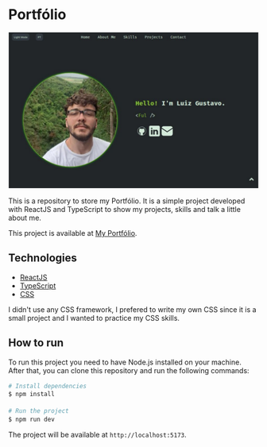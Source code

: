 # Portfólio

<img src="https://github.com/luizgustavojunqueira/Portfolio/blob/main/Portfolio.png"  />

This is a repository to store my Portfólio. It is a simple project developed with ReactJS and TypeScript to show my projects, skills and talk a little about me.

This project is available at [My Portfólio](https://portfolio-luizgustavojunqueiras-projects.vercel.app/).

## Technologies

- [ReactJS](https://reactjs.org/)
- [TypeScript](https://www.typescriptlang.org/)
- [CSS](https://developer.mozilla.org/pt-BR/docs/Web/CSS)

I didn't use any CSS framework, I prefered to write my own CSS since it is a small project and I wanted to practice my CSS skills.

## How to run

To run this project you need to have Node.js installed on your machine. After that, you can clone this repository and run the following commands:

```bash
# Install dependencies
$ npm install

# Run the project
$ npm run dev
```

The project will be available at `http://localhost:5173`.
